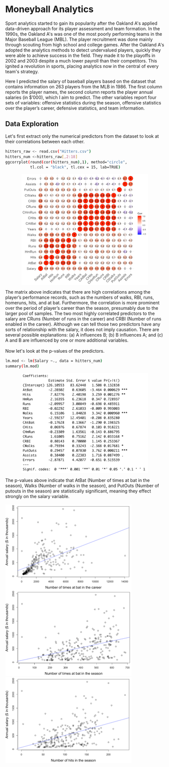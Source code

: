 # Moneyball Analytics
Sport analytics started to gain its popularity after the Oakland A's applied data-driven approach for its player assessment and team formation. In the 1990s, the Oakland A's was one of the most poorly performing teams in the Major Baseball League (MBL). The player recruitment was done mainly through scouting from high school and college games. After the Oakland A's adopted the analytics methods to detect undervalued players, quickly they were able to achieve success in the field. They made it to the playoffs in 2002 and 2003 despite a much lower payroll than their competitors. This ignited a revolution in sports, placing analytics now in the central of every team's strategy.

Here I predicted the salary of baseball players based on the dataset that contains information on 263 players from the MLB in 1986. The first column reports the player names, the second column reports the player annual salaries (in $’000), which I aim to predict. The other variables report four sets of variables: offensive statistics during the season, offensive statistics over the player’s career, defensive statistics, and team information.

## Data Exploration
Let's first extract only the numerical predictors from the dataset to look at their correlations between each other.<br />
```bash
hitters_raw <- read.csv("Hitters.csv")
hitters_num <-hitters_raw[,2:18]
ggcorrplot(round(cor(hitters_num),1), method="circle", 
           tl.col = "black", tl.cex = 15, lab=TRUE)
```
<p align="center">
<img src="./img/1.a_1.png" width="400" align='middle'>
</p>
The matrix above indicates that there are high correlations among the player’s performance records, such as the numbers of walks, RBI, runs, homeruns, hits, and at bat. Furthermore, the correlation is more prominent over the period of player’s career than the season, presumably due to the larger pool of samples. The two most highly correlated predictors to the salary are CRuns (Number of runs in the career) and CRBI (Number of runs enabled in the career). Although we can tell those two predictors have any sorts of relationship with the salary, it does not imply causation. There are several possible explanations: (a) A influences B; (b) B influences A; and (c) A and B are influenced by one or more additional variables.
<br /><br />
Now let's look at the p-values of the predictors.

```bash
lm.mod <- lm(Salary ~., data = hitters_num)
summary(lm.mod)
```
<p align="center">
<img src="./img/1.a_p.png" width="400" align='middle'>
</p>
The p-values above indicate that AtBat (Number of times at bat in the season), Walks (Number of walks in the season), and PutOuts (Number of putouts in the season) are statistically significant, meaning they effect strongly on the salary variable.
<br />


<br />

<img src="./img/1.a_2.png" width="400" align='left'>
<img src="./img/1.a_3.png" width="400">
<img src="./img/1.a_4.png" width="400">

